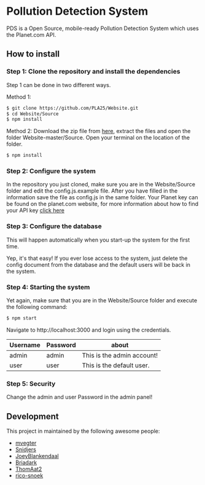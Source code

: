 # Pollution Detection System
PDS is a Open Source, mobile-ready Pollution Detection System which uses the Planet.com API.

## How to install

### Step 1: Clone the repository and install the dependencies
Step 1 can be done in two different ways.

Method 1:
```sh
$ git clone https://github.com/PLA25/Website.git
$ cd Website/Source
$ npm install
```

Method 2:
Download the zip file from [here](https://github.com/PLA25/Website/archive/master.zip), extract the files and open the folder Website-master/Source.
Open your terminal on the location of the folder.
```sh
$ npm install
```

### Step 2: Configure the system
In the repository you just cloned, make sure you are in the Website/Source folder and edit the config.js.example file.
After you have filled in the information save the file as config.js in the same folder.
Your Planet key can be found on the planet.com website, for more information about how to find your API key [click here](https://support.planet.com/hc/en-us/articles/212318178-What-is-my-API-key-)

### Step 3: Configure the database
This will happen automatically when you start-up the system for the first time.

Yep, it's that easy!
If you ever lose access to the system, just delete the config document from the database and the default users will be back in the system.

### Step 4: Starting the system
Yet again, make sure that you are in the Website/Source folder and execute the following command:
```sh
$ npm start
```
Navigate to http://localhost:3000 and login using the credentials.

| Username | Password | about |
| ------ | ------ | ------ |
| admin | admin | This is the admin account! |
| user | user | This is the default user. |

### Step 5: Security
Change the admin and user Password in the admin panel!

## Development
This project in maintained by the following awesome people:
- [mvegter](https://github.com/mvegter)
- [Snidjers](https://github.com/Snidjers)
- [JoeyBlankendaal](https://github.com/JoeyBlankendaal)
- [Briadark](https://github.com/Briadark)
- [ThomAat2](https://github.com/ThomAat2)
- [rico-snoek](https://github.com/rico-snoek)
